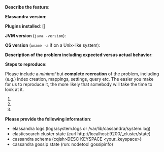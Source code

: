 <!--

** Please read the guidelines below. **

Issues that do not follow these guidelines are likely to be closed.

1.  GitHub is reserved for bug reports and feature requests.

2.  Is this bug report or feature request for a supported OS? If not, it
    is likely to be closed.  See https://www.elastic.co/support/matrix#show_os

3.  Please fill out EITHER the feature request block or the bug report block
    below, and delete the other block.

-->

<!-- Feature request -->

**Describe the feature**:

<!-- Bug report -->

**Elassandra version**:

**Plugins installed**: []

**JVM version** (`java -version`):

**OS version** (`uname -a` if on a Unix-like system):

**Description of the problem including expected versus actual behavior**:

**Steps to reproduce**:

Please include a *minimal* but **complete** **recreation** of the problem, including
(e.g.) index creation, mappings, settings, query etc.  The easier you make for
us to reproduce it, the more likely that somebody will take the time to look at it.

 1.
 2.
 3.

**Please provide the following information**:

* elassandra logs (logs/system.logs or /var/lib/cassandra/system.log)
* elasticsearch cluster state (curl http://localhost:9200/_cluster/state)
* cassandra schema (cqlsh>DESC KEYSPACE <your_keyspace>)
* cassandra gossip state (run: nodetool gossipinfo)

